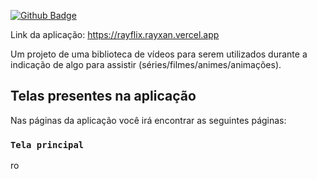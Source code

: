 [![Github Badge](https://img.shields.io/github/last-commit/Rayxan/rayflix)](https://img.shields.io/github/last-commit/Rayxan/rayflix)

Link da aplicação: https://rayflix.rayxan.vercel.app

Um projeto de uma biblioteca de vídeos para serem utilizados durante a indicação de algo para assistir (séries/filmes/animes/animações).

## Telas presentes na aplicação

Nas páginas da aplicação você irá encontrar as seguintes páginas:

### `Tela principal`
ro
